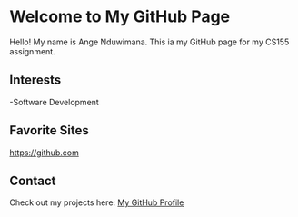 # Welcome to My GitHub Page

Hello! My name is Ange Nduwimana.
This ia my GitHub page for my CS155 assignment.

## Interests
-Software Development


## Favorite Sites
https://github.com

## Contact

Check out my projects here: [My GitHub Profile](https://github.com/angenduwimana)
